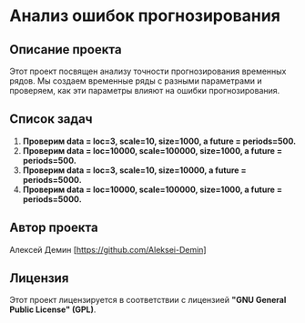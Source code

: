# Анализ ошибок прогнозирования

## Описание проекта
Этот проект посвящен анализу точности прогнозирования временных рядов. Мы создаем временные ряды с разными параметрами и проверяем, как эти параметры влияют на ошибки прогнозирования.

## Список задач
1. **Проверим data = loc=3, scale=10, size=1000, а future = periods=500.**
2. **Проверим data = loc=10000, scale=100000, size=1000, а future = periods=500.**
3. **Проверим data = loc=3, scale=10, size=10000, а future = periods=5000.**
4. **Проверим data = loc=10000, scale=100000, size=1000, а future = periods=5000.**

## Автор проекта
Алексей Демин [https://github.com/Aleksei-Demin]

## Лицензия
Этот проект лицензируется в соответствии с лицензией **"GNU General Public License" (GPL)**.